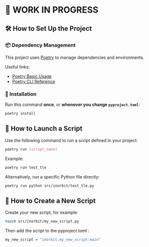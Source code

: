 # 🚧 WORK IN PROGRESS

## 🛠 How to Set Up the Project

### 📦 Dependency Management

This project uses [Poetry](https://python-poetry.org/) to manage dependencies and environments.

Useful links:
- [Poetry Basic Usage](https://python-poetry.org/docs/basic-usage/)
- [Poetry CLI Reference](https://python-poetry.org/docs/cli/)

### 🧪 Installation

Run this command **once**, or **whenever you change `pyproject.toml`**:
```bash
poetry install
```

## 🚀 How to Launch a Script

Use the following command to run a script defined in your project:
```bash
poetry run [script_name]
```

Example:
```bash
poetry run test_tle
```

Alternatively, run a specific Python file directly:
```bash
poetry run python src/inorbit/test_tle.py
```

## 🧱 How to Create a New Script

Create your new script, for example:
```bash
touch src/inorbit/my_new_script.py
```

Then add the script to the pyproject.toml :
```bash
my_new_script = "inorbit.my_new_script:main"
```
